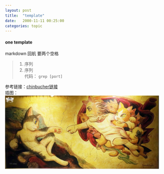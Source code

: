 ```yaml
---
layout: post
title:  "template"
date:   2000-11-11 00:25:00
categories: topic
---
```


#### one template   

markdown 回航 要两个空格  

> 1. 序列
> 2. 序列  
> 代码： `grep [port]`  
>  
> 
>  

参考链接：[chinbucher链接]  
插图：
![avatar](/assets/images/mao.png)


[chinbucher链接]:https://chinbucher.github.io/